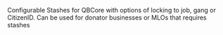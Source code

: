 Configurable Stashes for QBCore with options of locking to job, gang or CitizenID. Can be used for donator businesses or MLOs that requires stashes
